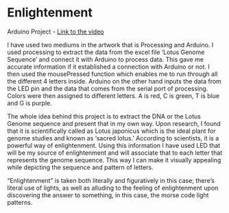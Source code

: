 # Enlightenment

Arduino Project - [Link to the video](https://www.youtube.com/watch?v=e9jZ-16L-fY)

I have used two mediums in the artwork that is Processing and Arduino. I used processing to extract the data from the excel file ‘Lotus Genome Sequence’ and connect it with Arduino to process data. This gave me accurate information if it established a connection
with Arduino or not. I then used the mousePressed function which enables me to run through all the different 4 letters inside. Arduino on the other hand inputs the data from the LED pin and
the data that comes from the serial port of processing. Colors were then assigned to different letters. A is red, C is green, T is blue and G is purple.

The whole idea behind this project is to extract the DNA or the Lotus Genome sequence and present that in my own way. Upon research, I found that it is scientifically
called as Lotus japonicus which is the ideal plant for genome studies and known as ‘sacred lotus.’ According to scientists, it is a powerful way of enlightenment. Using this information I have used LED that will be my source of enlightenment and will associate that to each
letter that represents the genome sequence. This way I can make it visually appealing while depicting the sequence and pattern of letters. 

“Enlightenment” is taken both literally and figuratively in this case; there’s literal use of lights, as well as alluding to the feeling of enlightenment upon discovering the answer to
something, in this case, the morse code light patterns. 



